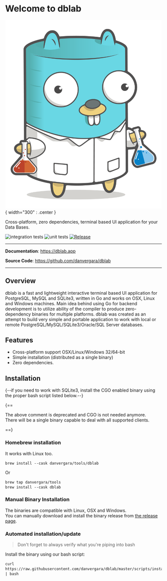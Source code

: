 # Welcome to **dblab**

![dblab](https://raw.githubusercontent.com/danvergara/dblab/main/assets/gopher-dblab.png){ width="300" : .center }

Cross-platform, zero dependencies, terminal based UI application for your Data Bases.  

![integration tests](https://github.com/danvergara/dblab/actions/workflows/ci.yaml/badge.svg)  ![unit tests](https://github.com/danvergara/dblab/actions/workflows/test.yaml/badge.svg)  [![Release](https://img.shields.io/github/release/danvergara/dblab.svg?label=Release)](https://github.com/danvergara/dblab/releases)

---

**Documentation**: <a href="https://dblab.app" target="_blank">https://dblab.app</a>

**Source Code**: <a href="https://github.com/danvergara/dblab" target="_blank">https://github.com/danvergara/dblab</a>

---

## Overview

dblab is a fast and lightweight interactive terminal based UI application for PostgreSQL, MySQL and SQLite3,
written in Go and works on OSX, Linux and Windows machines. Main idea behind using Go for backend development
is to utilize ability of the compiler to produce zero-dependency binaries for
multiple platforms. dblab was created as an attempt to build very simple and portable
application to work with local or remote PostgreSQL/MySQL/SQLite3/Oracle/SQL Server databases.
  

## Features

  * Cross-platform support OSX/Linux/Windows 32/64-bit  
  * Simple installation (distributed as a single binary)  
  * Zero dependencies.  

## Installation

{--if you need to work with SQLite3, install the CGO enabled binary using the proper bash script listed below.--}

{==

The above comment is deprecated and CGO is not needed anymore.   
There will be a single binary capable to deal with all supported clients.
 
==}

### Homebrew installation

It works with Linux too.

```{ .sh .copy }
brew install --cask danvergara/tools/dblab
```

Or

```{ .sh .copy }
brew tap danvergara/tools
brew install --cask dblab
```

### Manual Binary Installation
The binaries are compatible with Linux, OSX and Windows.  
You can manually download and install the binary release from [the release page](https://github.com/danvergara/dblab/releases).

### Automated installation/update
> Don't forget to always verify what you're piping into bash

Install the binary using our bash script:

```{ .sh .copy }
curl https://raw.githubusercontent.com/danvergara/dblab/master/scripts/install_update_linux.sh | bash
```

